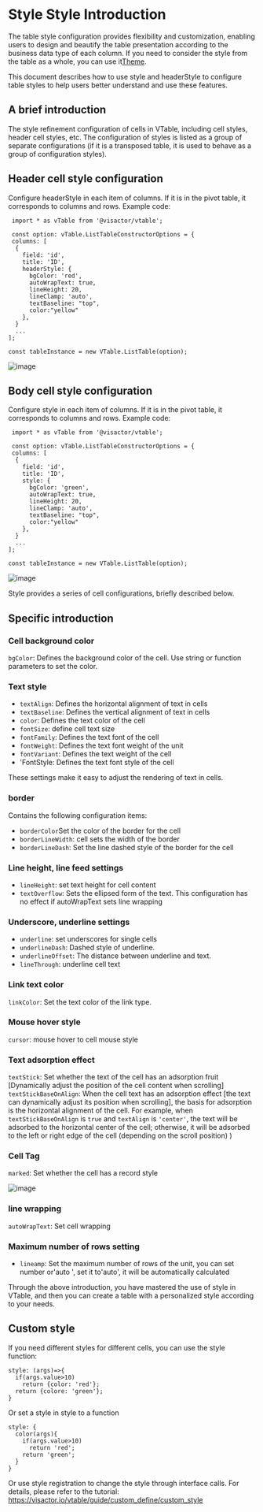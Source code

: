 # Style Style Introduction

The table style configuration provides flexibility and customization, enabling users to design and beautify the table presentation according to the business data type of each column. If you need to consider the style from the table as a whole, you can use it[Theme](../../guide/theme_and_style/theme).

This document describes how to use style and headerStyle to configure table styles to help users better understand and use these features.

## A brief introduction

The style refinement configuration of cells in VTable, including cell styles, header cell styles, etc. The configuration of styles is listed as a group of separate configurations (if it is a transposed table, it is used to behave as a group of configuration styles).

## Header cell style configuration

Configure headerStyle in each item of columns. If it is in the pivot table, it corresponds to columns and rows. Example code:

     import * as vTable from '@visactor/vtable';

     const option: vTable.ListTableConstructorOptions = {
     columns: [
      {
        field: 'id',
        title: 'ID',
        headerStyle: {
          bgColor: 'red',
          autoWrapText: true,
          lineHeight: 20,
          lineClamp: 'auto',
          textBaseline: "top",
          color:"yellow"
        },
      }
      ...
    ];

    const tableInstance = new VTable.ListTable(option);

![image](https://lf9-dp-fe-cms-tos.byteorg.com/obj/bit-cloud/0a2e223bdcd7410c08f6a6a0b.png)

## Body cell style configuration

Configure style in each item of columns. If it is in the pivot table, it corresponds to columns and rows. Example code:

     import * as vTable from '@visactor/vtable';

     const option: vTable.ListTableConstructorOptions = {
     columns: [
      {
        field: 'id',
        title: 'ID',
        style: {
          bgColor: 'green',
          autoWrapText: true,
          lineHeight: 20,
          lineClamp: 'auto',
          textBaseline: "top",
          color:"yellow"
        },
      }
      ...
    ];

    const tableInstance = new VTable.ListTable(option);

![image](https://lf9-dp-fe-cms-tos.byteorg.com/obj/bit-cloud/a2c7623458257d15626270908.png)

Style provides a series of cell configurations, briefly described below.

## Specific introduction

### Cell background color

`bgColor`: Defines the background color of the cell. Use string or function parameters to set the color.

### Text style

- `textAlign`: Defines the horizontal alignment of text in cells
- `textBaseline`: Defines the vertical alignment of text in cells
- `color`: Defines the text color of the cell
- `fontSize`: define cell text size
- `fontFamily`: Defines the text font of the cell
- `fontWeight`: Defines the text font weight of the unit
- `fontVariant`: Defines the text weight of the cell
- 'FontStyle: Defines the text font style of the cell

These settings make it easy to adjust the rendering of text in cells.

### border

Contains the following configuration items:

- `borderColor`Set the color of the border for the cell
- `borderLineWidth`: cell sets the width of the border
- `borderLineDash`: Set the line dashed style of the border for the cell

### Line height, line feed settings

- `lineHeight`: set text height for cell content
- `textOverflow`: Sets the ellipsed form of the text. This configuration has no effect if autoWrapText sets line wrapping

### Underscore, underline settings

- `underline`: set underscores for single cells
- `underlineDash`: Dashed style of underline.
- `underlineOffset`: The distance between underline and text.
- `lineThrough`: underline cell text

### Link text color

`linkColor`: Set the text color of the link type.

### Mouse hover style

`cursor`: mouse hover to cell mouse style

### Text adsorption effect

`textStick`: Set whether the text of the cell has an adsorption fruit \[Dynamically adjust the position of the cell content when scrolling]
`textStickBaseOnAlign`: When the cell text has an adsorption effect [the text can dynamically adjust its position when scrolling], the basis for adsorption is the horizontal alignment of the cell. For example, when `textStickBaseOnAlign` is `true` and `textAlign` is `'center'`, the text will be adsorbed to the horizontal center of the cell; otherwise, it will be adsorbed to the left or right edge of the cell (depending on the scroll position) )

### Cell Tag

`marked`: Set whether the cell has a record style

![image](https://lf9-dp-fe-cms-tos.byteorg.com/obj/bit-cloud/VTable/guide/cell-marked.jpeg)

### line wrapping

`autoWrapText`: Set cell wrapping

### Maximum number of rows setting

- `lineamp`: Set the maximum number of rows of the unit, you can set number or'auto ', set it to'auto', it will be automatically calculated

Through the above introduction, you have mastered the use of style in VTable, and then you can create a table with a personalized style according to your needs.

## Custom style

If you need different styles for different cells, you can use the style function:

```
style: (args)=>{
  if(args.value>10)
    return {color: 'red'};
  return {colore: 'green'};
}

```

Or set a style in style to a function

```
style: {
  color(args){
    if(args.value>10)
      return 'red';
    return 'green';
  }
}

```

Or use style registration to change the style through interface calls. For details, please refer to the tutorial: https://visactor.io/vtable/guide/custom_define/custom_style
